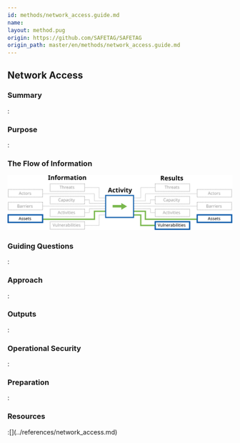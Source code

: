 ```yaml
---
id: methods/network_access.guide.md
name: 
layout: method.pug
origin: https://github.com/SAFETAG/SAFETAG
origin_path: master/en/methods/network_access.guide.md
---
```

## Network Access

### Summary
:[](../methods/network_access/summary.md)
### Purpose
:[](../methods/network_access/purpose.md)
### The Flow of Information
![ Information Flow](images/info_flows/network_access.svg)

### Guiding Questions
:[](../methods/network_access/guiding_questions.md)
### Approach
:[](../methods/network_access/approaches.md)
### Outputs
:[](../methods/network_access/output.md)
### Operational Security
:[](../methods/network_access/operational_security.md)
### Preparation
:[](../methods/network_access/preparation.md)



### Resources

<div class="greybox">
:[](../references/network_access.md)
</div>



